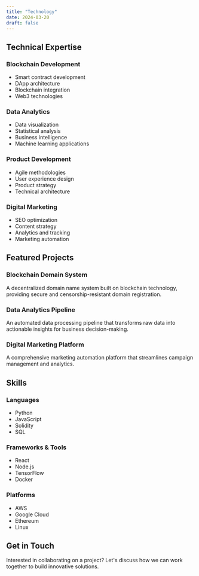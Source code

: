 ```yaml
---
title: "Technology"
date: 2024-03-20
draft: false
---
```


## Technical Expertise

### Blockchain Development
- Smart contract development
- DApp architecture
- Blockchain integration
- Web3 technologies

### Data Analytics
- Data visualization
- Statistical analysis
- Business intelligence
- Machine learning applications

### Product Development
- Agile methodologies
- User experience design
- Product strategy
- Technical architecture

### Digital Marketing
- SEO optimization
- Content strategy
- Analytics and tracking
- Marketing automation

## Featured Projects

### Blockchain Domain System
A decentralized domain name system built on blockchain technology, providing secure and censorship-resistant domain registration.

### Data Analytics Pipeline
An automated data processing pipeline that transforms raw data into actionable insights for business decision-making.

### Digital Marketing Platform
A comprehensive marketing automation platform that streamlines campaign management and analytics.

## Skills

### Languages
- Python
- JavaScript
- Solidity
- SQL

### Frameworks & Tools
- React
- Node.js
- TensorFlow
- Docker

### Platforms
- AWS
- Google Cloud
- Ethereum
- Linux

## Get in Touch

Interested in collaborating on a project? Let's discuss how we can work together to build innovative solutions. 